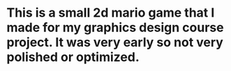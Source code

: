 # This is a small 2d mario game that I made for my graphics design course project. It was very early so not very polished or optimized.
